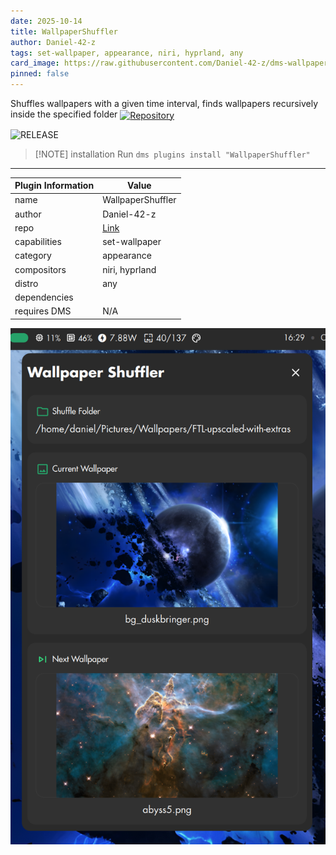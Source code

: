 ```yaml
---
date: 2025-10-14
title: WallpaperShuffler
author: Daniel-42-z
tags: set-wallpaper, appearance, niri, hyprland, any
card_image: https://raw.githubusercontent.com/Daniel-42-z/dms-wallpaper-shuffler/refs/heads/main/screenshot.png
pinned: false
---
```


Shuffles wallpapers with a given time interval, finds wallpapers recursively inside the specified folder <a href="https://github.com/Daniel-42-z/dms-wallpaper-shuffler" target="_blank" rel="noopener noreferrer"><img src="./static/repo-icon.png" alt="Repository" style="vertical-align: middle; height: 24px;"></a>


![RELEASE](https://img.shields.io/badge/dynamic/json?url=https%3A%2F%2Fraw.githubusercontent.com%2FDaniel-42-z%2Fdms-wallpaper-shuffler%2Fmain%2Fplugin.json&query=version&style=for-the-badge&label=RELEASE&labelColor=101418&color=9ccbfb)

> [!NOTE] installation
> Run `dms plugins install "WallpaperShuffler"`

---

| Plugin Information                 | Value                                         |
| ---------------------------------- | --------------------------------------------- |
| name                               | WallpaperShuffler                             |
| author                             | Daniel-42-z                           |
| repo                               | [Link](https://github.com/Daniel-42-z/dms-wallpaper-shuffler)                     |
| capabilities                       | set-wallpaper        |
| category                           | appearance                         |
| compositors                        | niri, hyprland         |
| distro                             | any              |
| dependencies                       |         |
| requires DMS                       | N/A                     |


![WallpaperShuffler Screenshot](https://raw.githubusercontent.com/Daniel-42-z/dms-wallpaper-shuffler/refs/heads/main/screenshot.png)

<!-- README not found for https://github.com/Daniel-42-z/dms-wallpaper-shuffler -->
